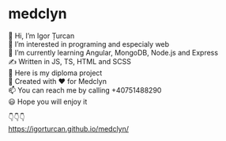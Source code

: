 # medclyn

👋 Hi, I’m Igor Țurcan <br>
👀 I’m interested in programing and especialy web <br>
🌱 I’m currently learning Angular, MongoDB, Node.js and Express <br>
✍️ Written in JS, TS, HTML and SCSS <br>
🏰 Here is my diploma project <br>
🔧 Created with ❤️ for Medclyn <br>
📫 You can reach me by calling +40751488290 <br>
😃 Hope you will enjoy it <br>

👇👇👇<br>
https://igorturcan.github.io/medclyn/
